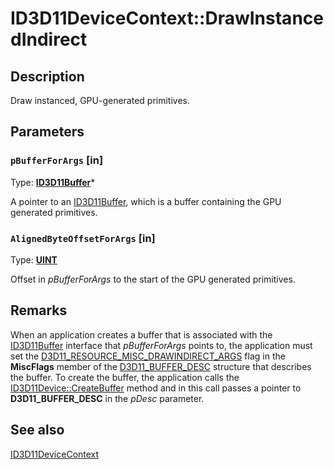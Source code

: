 # ID3D11DeviceContext::DrawInstancedIndirect

## Description

Draw instanced, GPU-generated primitives.

## Parameters

### `pBufferForArgs` [in]

Type: **[ID3D11Buffer](https://learn.microsoft.com/windows/desktop/api/d3d11/nn-d3d11-id3d11buffer)***

A pointer to an [ID3D11Buffer](https://learn.microsoft.com/windows/desktop/api/d3d11/nn-d3d11-id3d11buffer), which is a buffer containing the GPU generated primitives.

### `AlignedByteOffsetForArgs` [in]

Type: **[UINT](https://learn.microsoft.com/windows/desktop/WinProg/windows-data-types)**

Offset in *pBufferForArgs* to the start of the GPU generated primitives.

## Remarks

When an application creates a buffer that is associated with the [ID3D11Buffer](https://learn.microsoft.com/windows/desktop/api/d3d11/nn-d3d11-id3d11buffer) interface that *pBufferForArgs* points to, the application must set the [D3D11_RESOURCE_MISC_DRAWINDIRECT_ARGS](https://learn.microsoft.com/windows/desktop/api/d3d11/ne-d3d11-d3d11_resource_misc_flag) flag in the **MiscFlags** member of the [D3D11_BUFFER_DESC](https://learn.microsoft.com/windows/desktop/api/d3d11/ns-d3d11-d3d11_buffer_desc) structure that describes the buffer. To create the buffer, the application calls the [ID3D11Device::CreateBuffer](https://learn.microsoft.com/windows/desktop/api/d3d11/nf-d3d11-id3d11device-createbuffer) method and in this call passes a pointer to **D3D11_BUFFER_DESC** in the *pDesc* parameter.

## See also

[ID3D11DeviceContext](https://learn.microsoft.com/windows/desktop/api/d3d11/nn-d3d11-id3d11devicecontext)